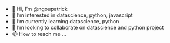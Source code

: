 - 👋 Hi, I’m @ngoupatrick
- 👀 I’m interested in datascience, python, javascript
- 🌱 I’m currently learning datascience, python
- 💞️ I’m looking to collaborate on datascience and python project
- 📫 How to reach me ...

<!---
ngoupatrick/ngoupatrick is a ✨ special ✨ repository because its `README.md` (this file) appears on your GitHub profile.
You can click the Preview link to take a look at your changes.
--->
